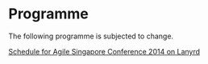 <div class="programme">
  <div class="container">
  <h1 class="page-header text-center">Programme</h1>
  <p class="text-center">The following programme is subjected to change.</p>
<div class="lanyrd-target-schedule">
    <a href="http://lanyrd.com/2014/agilesg/schedule/"
        class="lanyrd-schedule"
        data-lanyrd-abstracts
        data-lanyrd-truncateabstracts="40"
        data-lanyrd-speakers
        data-lanyrd-speakerlabels
        data-lanyrd-nolink
        data-lanyrd-nostyles>
        Schedule for Agile Singapore Conference 2014 on Lanyrd
    </a>
</div>
<script src="scripts/lanyrd-embed-v1.js"></script>
</div>
</div>
